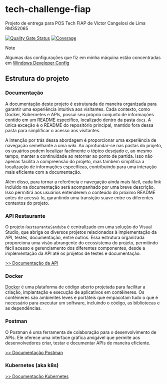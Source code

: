 # tech-challenge-fiap
Projeto de entrega para POS Tech FIAP de Victor Cangelosi de Lima RM352065

[![Quality Gate Status](https://sonarcloud.io/api/project_badges/measure?project=PosTech-SotfwareArchitecture-RM352065_tech-challenge-fiap&metric=alert_status)](https://sonarcloud.io/summary/new_code?id=PosTech-SotfwareArchitecture-RM352065_tech-challenge-fiap)
[![Coverage](https://sonarcloud.io/api/project_badges/measure?project=PosTech-SotfwareArchitecture-RM352065_tech-challenge-fiap&metric=coverage)](https://sonarcloud.io/summary/new_code?id=PosTech-SotfwareArchitecture-RM352065_tech-challenge-fiap)

> [!Note]
> 
> Algumas das configurações que fiz em minha máquina estão concentradas em [Windows Developer Config](https://github.com/cangelosilima/windows-developer-config)

## Estrutura do projeto

### Documentação
A documentação deste projeto é estruturada de maneira organizada para garantir uma experiência intuitiva aos visitantes. Cada contexto, como Docker, Kubernetes e APIs, possui seu próprio conjunto de informações contido em um README específico, localizado dentro da pasta `docs`. A única exceção é o README do repositório principal, mantido fora dessa pasta para simplificar o acesso aos visitantes.

A intenção por trás dessa abordagem é proporcionar uma experiência de navegação semelhante a uma wiki. Ao aprofundar-se nas pastas do projeto, os usuários podem localizar facilmente o tópico desejado e, ao mesmo tempo, manter a continuidade ao retornar ao ponto de partida. Isso não apenas facilita a compreensão do projeto, mas também simplifica a localização de informações específicas, contribuindo para uma interação mais eficiente com a documentação.

Além disso, para tornar a referência e navegação ainda mais fácil, cada link incluído na documentação será acompanhado por uma breve descrição. Isso permitirá aos usuários entenderem o conteúdo do próximo README antes de acessá-lo, garantindo uma transição suave entre os diferentes contextos do projeto.

### API Restaurante
O projeto `RestauranteSanduba` é centralizado em uma solução do Visual Studio, que abriga os diversos projetos relacionados à implementação da API, testes, documentação, entre outros. Essa estrutura organizada proporciona uma visão abrangente do ecossistema do projeto, permitindo fácil acesso e gerenciamento dos diferentes componentes, desde a implementação da API até os projetos de testes e documentação.

[>> Documentação da API](api/RestauranteSanduba/docs/README.md)

### Docker
[Docker](https://www.docker.com/) é uma plataforma de código aberto projetada para facilitar a criação, implantação e execução de aplicativos em contêineres. Os contêineres são ambientes leves e portáteis que empacotam tudo o que é necessário para executar um software, incluindo o código, as bibliotecas e as dependências.

### Postman
O Postman é uma ferramenta de colaboração para o desenvolvimento de APIs. Ele oferece uma interface gráfica amigável que permite aos desenvolvedores criar, testar e documentar APIs de maneira eficiente.

[>> Documentação Postman](postman/docs/README.md)

 ### Kubernetes (aka k8s)

 [>> Documentação Kubernetes](kubernetes/docs/README.md)


